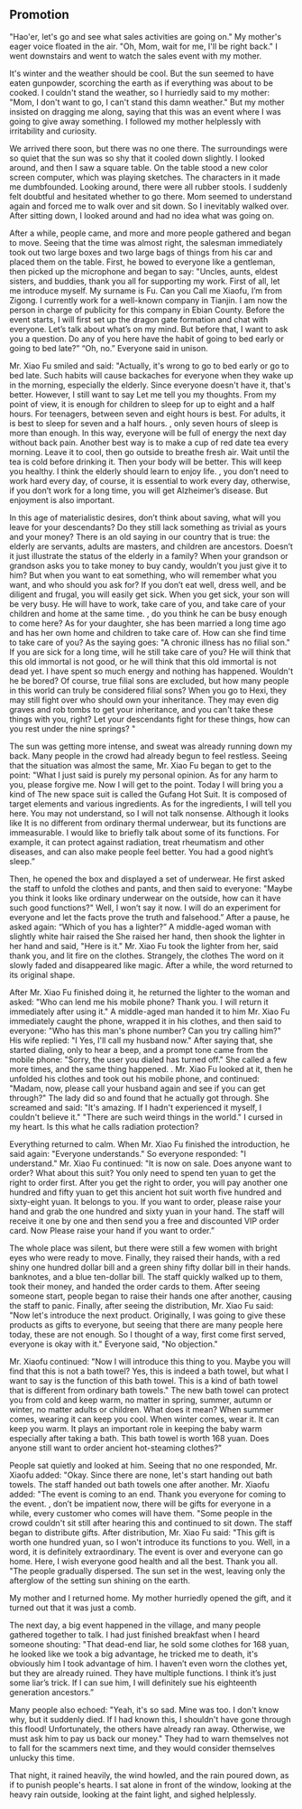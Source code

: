 ## Promotion

"Hao'er, let's go and see what sales activities are going on." My mother's eager voice floated in the air. "Oh, Mom, wait for me, I'll be right back." I went downstairs and went to watch the sales event with my mother.

It's winter and the weather should be cool. But the sun seemed to have eaten gunpowder, scorching the earth as if everything was about to be cooked. I couldn't stand the weather, so I hurriedly said to my mother: "Mom, I don't want to go, I can't stand this damn weather." But my mother insisted on dragging me along, saying that this was an event where I was going to give away something. I followed my mother helplessly with irritability and curiosity.

We arrived there soon, but there was no one there. The surroundings were so quiet that the sun was so shy that it cooled down slightly. I looked around, and then I saw a square table. On the table stood a new color screen computer, which was playing sketches. The characters in it made me dumbfounded. Looking around, there were all rubber stools. I suddenly felt doubtful and hesitated whether to go there. Mom seemed to understand again and forced me to walk over and sit down. So I inevitably walked over. After sitting down, I looked around and had no idea what was going on.

After a while, people came, and more and more people gathered and began to move. Seeing that the time was almost right, the salesman immediately took out two large boxes and two large bags of things from his car and placed them on the table. First, he bowed to everyone like a gentleman, then picked up the microphone and began to say: "Uncles, aunts, eldest sisters, and buddies, thank you all for supporting my work. First of all, let me introduce myself. My surname is Fu. Can you Call me Xiaofu, I’m from Zigong. I currently work for a well-known company in Tianjin. I am now the person in charge of publicity for this company in Ebian County. Before the event starts, I will first set up the dragon gate formation and chat with everyone. Let’s talk about what’s on my mind. But before that, I want to ask you a question. Do any of you here have the habit of going to bed early or going to bed late?” “Oh, no.” Everyone said in unison.

Mr. Xiao Fu smiled and said: "Actually, it's wrong to go to bed early or go to bed late. Such habits will cause backaches for everyone when they wake up in the morning, especially the elderly. Since everyone doesn't have it, that's better. However, I still want to say Let me tell you my thoughts. From my point of view, it is enough for children to sleep for up to eight and a half hours. For teenagers, between seven and eight hours is best. For adults, it is best to sleep for seven and a half hours. , only seven hours of sleep is more than enough. In this way, everyone will be full of energy the next day without back pain. Another best way is to make a cup of red date tea every morning. Leave it to cool, then go outside to breathe fresh air. Wait until the tea is cold before drinking it. Then your body will be better. This will keep you healthy. I think the elderly should learn to enjoy life. , you don’t need to work hard every day, of course, it is essential to work every day, otherwise, if you don’t work for a long time, you will get Alzheimer’s disease. But enjoyment is also important.

In this age of materialistic desires, don’t think about saving, what will you leave for your descendants? Do they still lack something as trivial as yours and your money? There is an old saying in our country that is true: the elderly are servants, adults are masters, and children are ancestors. Doesn’t it just illustrate the status of the elderly in a family? When your grandson or grandson asks you to take money to buy candy, wouldn’t you just give it to him? But when you want to eat something, who will remember what you want, and who should you ask for? If you don’t eat well, dress well, and be diligent and frugal, you will easily get sick. When you get sick, your son will be very busy. He will have to work, take care of you, and take care of your children and home at the same time. , do you think he can be busy enough to come here? As for your daughter, she has been married a long time ago and has her own home and children to take care of. How can she find time to take care of you? As the saying goes: "A chronic illness has no filial son." If you are sick for a long time, will he still take care of you? He will think that this old immortal is not good, or he will think that this old immortal is not dead yet. I have spent so much energy and nothing has happened. Wouldn't he be bored? Of course, true filial sons are excluded, but how many people in this world can truly be considered filial sons? When you go to Hexi, they may still fight over who should own your inheritance. They may even dig graves and rob tombs to get your inheritance, and you can't take these things with you, right? Let your descendants fight for these things, how can you rest under the nine springs? "

The sun was getting more intense, and sweat was already running down my back. Many people in the crowd had already begun to feel restless. Seeing that the situation was almost the same, Mr. Xiao Fu began to get to the point: "What I just said is purely my personal opinion. As for any harm to you, please forgive me. Now I will get to the point. Today I will bring you a kind of The new space suit is called the Gufang Hot Suit. It is composed of target elements and various ingredients. As for the ingredients, I will tell you here. You may not understand, so I will not talk nonsense. Although it looks like It is no different from ordinary thermal underwear, but its functions are immeasurable. I would like to briefly talk about some of its functions. For example, it can protect against radiation, treat rheumatism and other diseases, and can also make people feel better. You had a good night’s sleep.”

Then, he opened the box and displayed a set of underwear. He first asked the staff to unfold the clothes and pants, and then said to everyone: "Maybe you think it looks like ordinary underwear on the outside, how can it have such good functions?" Well, I won’t say it now. I will do an experiment for everyone and let the facts prove the truth and falsehood.” After a pause, he asked again: “Which of you has a lighter?” A middle-aged woman with slightly white hair raised the She raised her hand, then shook the lighter in her hand and said, "Here is it." Mr. Xiao Fu took the lighter from her, said thank you, and lit fire on the clothes. Strangely, the clothes The word on it slowly faded and disappeared like magic. After a while, the word returned to its original shape.

After Mr. Xiao Fu finished doing it, he returned the lighter to the woman and asked: "Who can lend me his mobile phone? Thank you. I will return it immediately after using it." A middle-aged man handed it to him Mr. Xiao Fu immediately caught the phone, wrapped it in his clothes, and then said to everyone: "Who has this man's phone number? Can you try calling him?" His wife replied: "I Yes, I'll call my husband now." After saying that, she started dialing, only to hear a beep, and a prompt tone came from the mobile phone: "Sorry, the user you dialed has turned off." She called a few more times, and the same thing happened. . Mr. Xiao Fu looked at it, then he unfolded his clothes and took out his mobile phone, and continued: "Madam, now, please call your husband again and see if you can get through?" The lady did so and found that he actually got through. She screamed and said: "It's amazing. If I hadn't experienced it myself, I couldn't believe it." "There are such weird things in the world." I cursed in my heart. Is this what he calls radiation protection?

Everything returned to calm. When Mr. Xiao Fu finished the introduction, he said again: "Everyone understands." So everyone responded: "I understand." Mr. Xiao Fu continued: "It is now on sale. Does anyone want to order? What about this suit? You only need to spend ten yuan to get the right to order first. After you get the right to order, you will pay another one hundred and fifty yuan to get this ancient hot suit worth five hundred and sixty-eight yuan. It belongs to you. If you want to order, please raise your hand and grab the one hundred and sixty yuan in your hand. The staff will receive it one by one and then send you a free and discounted VIP order card. Now Please raise your hand if you want to order.”

The whole place was silent, but there were still a few women with bright eyes who were ready to move. Finally, they raised their hands, with a red shiny one hundred dollar bill and a green shiny fifty dollar bill in their hands. banknotes, and a blue ten-dollar bill. The staff quickly walked up to them, took their money, and handed the order cards to them. After seeing someone start, people began to raise their hands one after another, causing the staff to panic. Finally, after seeing the distribution, Mr. Xiao Fu said: "Now let's introduce the next product. Originally, I was going to give these products as gifts to everyone, but seeing that there are many people here today, these are not enough. So I thought of a way, first come first served, everyone is okay with it." Everyone said, "No objection."

Mr. Xiaofu continued: "Now I will introduce this thing to you. Maybe you will find that this is not a bath towel? Yes, this is indeed a bath towel, but what I want to say is the function of this bath towel. This is a kind of bath towel that is different from ordinary bath towels." The new bath towel can protect you from cold and keep warm, no matter in spring, summer, autumn or winter, no matter adults or children. What does it mean? When summer comes, wearing it can keep you cool. When winter comes, wear it. It can keep you warm. It plays an important role in keeping the baby warm especially after taking a bath. This bath towel is worth 168 yuan. Does anyone still want to order ancient hot-steaming clothes?"

People sat quietly and looked at him. Seeing that no one responded, Mr. Xiaofu added: "Okay. Since there are none, let's start handing out bath towels. The staff handed out bath towels one after another. Mr. Xiaofu added: "The event is coming to an end. Thank you everyone for coming to the event. , don’t be impatient now, there will be gifts for everyone in a while, every customer who comes will have them. "Some people in the crowd couldn't sit still after hearing this and continued to sit down. The staff began to distribute gifts. After distribution, Mr. Xiao Fu said: "This gift is worth one hundred yuan, so I won't introduce its functions to you. Well, in a word, it is definitely extraordinary. The event is over and everyone can go home. Here, I wish everyone good health and all the best. Thank you all. "The people gradually dispersed. The sun set in the west, leaving only the afterglow of the setting sun shining on the earth.

My mother and I returned home. My mother hurriedly opened the gift, and it turned out that it was just a comb.

The next day, a big event happened in the village, and many people gathered together to talk. I had just finished breakfast when I heard someone shouting: "That dead-end liar, he sold some clothes for 168 yuan, he looked like we took a big advantage, he tricked me to death, it's obviously him I took advantage of him. I haven’t even worn the clothes yet, but they are already ruined. They have multiple functions. I think it’s just some liar’s trick. If I can sue him, I will definitely sue his eighteenth generation ancestors.”

Many people also echoed: "Yeah, it's so sad. Mine was too. I don't know why, but it suddenly died. If I had known this, I shouldn't have gone through this flood! Unfortunately, the others have already ran away. Otherwise, we must ask him to pay us back our money." They had to warn themselves not to fall for the scammers next time, and they would consider themselves unlucky this time.

That night, it rained heavily, the wind howled, and the rain poured down, as if to punish people's hearts. I sat alone in front of the window, looking at the heavy rain outside, looking at the faint light, and sighed helplessly.
